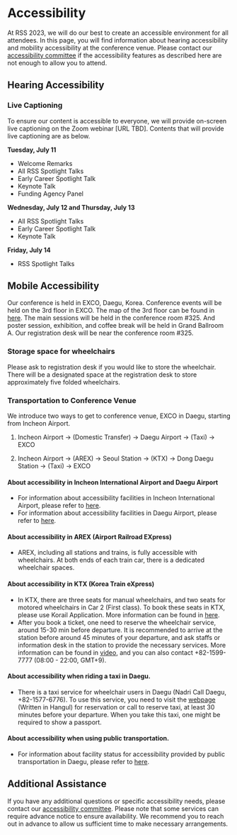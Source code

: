 # Accessibility

At RSS 2023, we will do our best to create an accessible environment for all attendees. In this page, you will find information about hearing accessibility and mobility accessibility at the conference venue. Please contact our [accessibility committee](mailto:hyemin.ahn@unist.ac.kr) if the accessibility features as described here are not enough to allow you to attend. 

## Hearing Accessibility
### Live Captioning
To ensure our content is accessible to everyone, we will provide on-screen live captioning on the Zoom webinar [URL TBD]. Contents that will provide live captioning are as below.

**Tuesday, July 11**
* Welcome Remarks
* All RSS Spotlight Talks
* Early Career Spotlight Talk
* Keynote Talk
* Funding Agency Panel

**Wednesday, July 12 and Thursday, July 13**
* All RSS Spotlight Talks
* Early Career Spotlight Talk
* Keynote Talk
  
**Friday, July 14**
* RSS Spotlight Talks

## Mobile Accessibility
Our conference is held in EXCO, Daegu, Korea. Conference events will be held on the 3rd floor in EXCO. The map of the 3rd floor can be found in [here](https://exco.co.kr/eng/facility/huge_img_3f.html). The main sessions will be held in the conference room #325. And poster session, exhibition, and coffee break will be held in Grand Ballroom A. Our registration desk will be near the conference room #325.

### Storage space for wheelchairs
Please ask to registration desk if you would like to store the wheelchair. There will be a designated space at the registration desk to store approximately five folded wheelchairs.

### Transportation to Conference Venue
We introduce two ways to get to conference venue, EXCO in Daegu, starting from Incheon Airport.
  1. Incheon Airport -> (Domestic Transfer) -> Daegu Airport -> (Taxi) -> EXCO
    
  2. Incheon Airport -> (AREX) -> Seoul Station -> (KTX) -> Dong Daegu Station -> (Taxi) -> EXCO

#### About accessibility in Incheon International Airport and Daegu Airport
* For information about accessibility facilities in Incheon International Airport, please refer to [here](https://www.airport.kr/ap_lp/en/svc/cusserv/servtra/servtra.do).
* For information about accessibility facilities in Daegu Airport, please refer to [here](https://www.airport.co.kr/daegueng/cms/frCon/index.do?MENU_ID=220).

#### About accessibility in AREX (Airport Railroad EXpress)
* AREX, including all stations and trains, is fully accessible with wheelchairs. At both ends of each train car, there is a dedicated wheelchair spaces. 

#### About accessibility in KTX (Korea Train eXpress)
* In KTX, there are three seats for manual wheelchairs, and two seats for motored wheelchairs in Car 2 (First class). To book these seats in KTX, please use Korail Application. More information can be found in [here](https://korevibeblog.wordpress.com/tag/how-to-buy-ktx-tickets/). 
* After you book a ticket, one need to reserve the wheelchair service, around 15-30 min before departure. It is recommended to arrive at the station before around 45 minutes of your departure, and ask staffs or information desk in the station to provide the necessary services. More information can be found in [video](https://www.youtube.com/watch?v=Vp1ztSeRL9w), and you can also contact +82-1599-7777 (08:00 - 22:00, GMT+9).

#### About accessibility when riding a taxi in Daegu.
* There is a taxi service for wheelchair users in Daegu (Nadri Call Daegu, +82-1577-6776). To use this service, you need to visit the [webpage](https://nadrihome.dpfc.or.kr/) (Written in Hangul) for reservation or call to reserve taxi, at least 30 minutes before your departure. When you take this taxi, one might be required to show a passport. 

#### About accessibility when using public transportation.
* For information about facility status for accessibility provided by public transportation in Daegu, please refer to [here](https://www.dtro.or.kr/eng/index.do?menu_id=00000837).

## Additional Assistance
If you have any additional questions or specific accessibility needs, please contact our [accessibility committee](mailto:hyemin.ahn@unist.ac.kr). Please note that some services can require advance notice to ensure availability. We recommend you to reach out in advance to allow us sufficient time to make necessary arrangements. 

